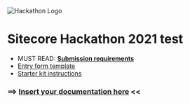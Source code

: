 ![Hackathon Logo](docs/images/hackathon.png?raw=true "Hackathon Logo")
# Sitecore Hackathon 2021 test

- MUST READ: **[Submission requirements](SUBMISSION_REQUIREMENTS.md)**
- [Entry form template](ENTRYFORM.md)
- [Starter kit instructions](STARTERKIT_INSTRUCTIONS.md)
  

### ⟹ [Insert your documentation here](ENTRYFORM.md) <<